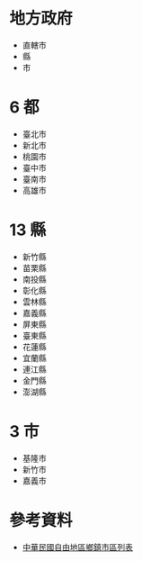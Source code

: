 # 地方政府
- 直轄市
- 縣
- 市


# 6 都
- 臺北市
- 新北市
- 桃園市
- 臺中市
- 臺南市
- 高雄市

# 13 縣
- 新竹縣
- 苗栗縣
- 南投縣
- 彰化縣
- 雲林縣
- 嘉義縣
- 屏東縣
- 臺東縣
- 花蓮縣
- 宜蘭縣
- 連江縣
- 金門縣
- 澎湖縣

# 3 市
- 基隆市
- 新竹市
- 嘉義市

# 參考資料
- [中華民國自由地區鄉鎮市區列表](https://www.wikiwand.com/zh-tw/中華民國自由地區鄉鎮市區列表)